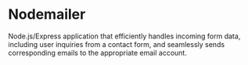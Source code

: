 # Nodemailer
Node.js/Express application that efficiently handles incoming form data, including user inquiries from a contact form, and seamlessly sends corresponding emails to the appropriate email account.